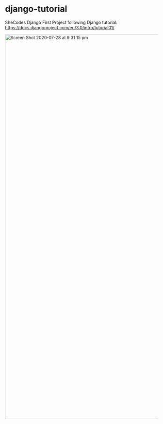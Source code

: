 # django-tutorial

SheCodes Django First Project
following Django tutorial: 
https://docs.djangoproject.com/en/3.0/intro/tutorial01/

<img width="1267" alt="Screen Shot 2020-07-28 at 9 31 15 pm" src="https://user-images.githubusercontent.com/37565367/88673492-429b0800-d11b-11ea-8109-22215a62d19a.png">
